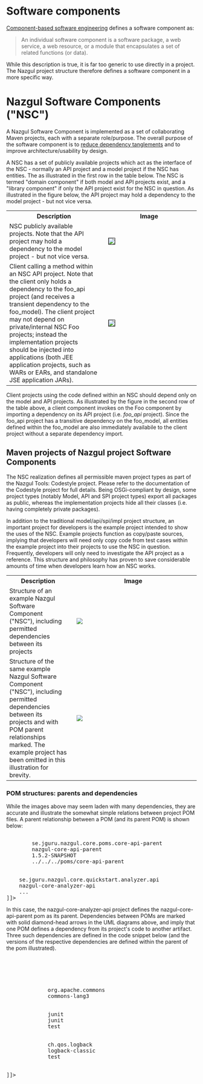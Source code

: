 # Software components

[Component-based software engineering](http://en.wikipedia.org/wiki/Component-based_software_engineering)
defines a software component as:

> An individual software component is a software package, a web service, a web resource,
> or a module that encapsulates a set of related functions (or data).

While this description is true, it is far too generic to use directly in a project. The Nazgul project structure
therefore defines a software component in a more specific way.

# Nazgul Software Components ("NSC")

A Nazgul Software Component is implemented as a set of collaborating Maven projects,
each with a separate role/purpose. The overall purpose of the software component is to
[reduce dependency tanglements](scalability/tanglements.html) and to improve
architecture/usability by design.

A NSC has a set of publicly available projects which act as the interface of the NSC - normally an API project
and a model project if the NSC has entities. The as illustrated in the first row in the table below. The NSC is
termed "domain component" if both model and API projects exist, and a "library component" if only the API project
exist for the NSC in question. As illustrated in the figure below, the API project may hold a dependency to the model
project - but not vice versa.

<table>
    <tr>
        <th width="50%">Description</th>
        <th width="50%">Image</th>
    </tr>
    <tr>
        <td>NSC publicly available projects. Note that the API project may hold a dependency to
        the model project - but not vice versa.</td>
        <td><img src="../images/plantuml/modularity_component.png" style="margin:10px; border:1px solid black;" /></td>
    </tr>
    <tr>
        <td>Client calling a method within an NSC API project. Note that the client only holds a dependency to the
        foo_api project (and receives a transient dependency to the foo_model). The client project may not depend on
        private/internal NSC Foo projects; instead the implementation projects should be injected into applications
        (both JEE application projects, such as WARs or EARs, and standalone JSE application JARs).
        </td>
        <td><img src="../images/plantuml/modularity_components.png"
            style="margin:10px; border:1px solid black;" /></td>
    </tr>
</table>

Client projects using the code defined within an NSC should depend only on the model and API projects. As
illustrated by the figure in the second row of the table above, a client component invokes on the Foo
component by importing a dependency on its API project (i.e. *foo_api* project). Since the foo_api project has a
transitive dependency on the foo_model, all entities defined within the foo_model are also immediately availabile to
the client project without a separate dependency import.

## Maven projects of Nazgul project Software Components

The NSC realization defines all permissible maven project types as part of the Nazgul Tools: Codestyle project.
Please refer to the documentation of the Codestyle project for full details.
Being OSGi-compliant by design, some project types (notably Model, API and SPI project types) export
all packages as public, whereas the implementation projects hide all their classes (i.e. having
completely private packages).

In addition to the traditional model/api/spi/impl project structure, an important project for developers is the
example project intended to show the uses of the NSC. Example projects function as copy/paste sources,
implying that developers will need only copy code from test cases within the example project into their projects to
use the NSC in question. Frequently, developers will only need to investigate the API project as a reference.
This structure and philosophy has proven to save considerable amounts of time when developers learn how an NSC
works.

<table>
    <tr>
        <th width="33%">Description</th>
        <th width="66%">Image</th>
    </tr>
    <tr>
        <td>Structure of an example Nazgul Software Component ("NSC"), including permitted dependencies between
        its projects</td>
        <td><img src="../images/plantuml/modularity_mavenProjects.png" style="margin:10px;" /></td>
    </tr>
    <tr>
        <td>Structure of the same example Nazgul Software Component ("NSC"), including permitted dependencies between
        its projects and with POM parent relationships marked. The example project has been omitted in this
        illustration for brevity.</td>
        <td><img src="../images/plantuml/modularity_mavenProjects_withparents.png" style="margin:10px;" /></td>
    </tr>
</table>

### POM structures: parents and dependencies

While the images above may seem laden with many dependencies, they are accurate and illustrate
the somewhat simple relations between project POM files. A parent relationship between a POM (and its parent POM) is
shown below:

<pre class="brush: xml" title="Example POM parent structure."><![CDATA[
    ...
    <parent>
        <groupId>se.jguru.nazgul.core.poms.core-api-parent</groupId>
        <artifactId>nazgul-core-api-parent</artifactId>
        <version>1.5.2-SNAPSHOT</version>
        <relativePath>../../../poms/core-api-parent</relativePath>
    </parent>

    <groupId>se.jguru.nazgul.core.quickstart.analyzer.api</groupId>
    <artifactId>nazgul-core-analyzer-api</artifactId>
    ...
]]></pre>

In this case, the nazgul-core-analyzer-api project defines the nazgul-core-api-parent pom as its parent.
Dependencies between POMs are marked with solid diamond-head arrows in the UML diagrams above,
and imply that one POM defines a dependency from its project's code to another artifact.
Three such dependencies are defined in the code snippet below (and the versions of the respective dependencies are
defined within the parent of the pom illustrated).

<pre class="brush: xml" title="Example POM dependencies."><![CDATA[
     <!-- +=============================================== -->
     <!-- | Section 2:  Dependency (management) settings   -->
     <!-- +=============================================== -->
     <dependencies>
         <dependency>
             <groupId>org.apache.commons</groupId>
             <artifactId>commons-lang3</artifactId>
         </dependency>
         <dependency>
             <groupId>junit</groupId>
             <artifactId>junit</artifactId>
             <scope>test</scope>
         </dependency>
         <dependency>
             <groupId>ch.qos.logback</groupId>
             <artifactId>logback-classic</artifactId>
             <scope>test</scope>
         </dependency>
     </dependencies>
]]></pre>

